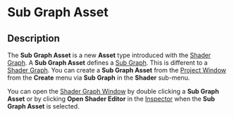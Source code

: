 # Sub Graph Asset

## Description

The **Sub Graph Asset** is a new **Asset** type introduced with the [Shader Graph](Shader-Graph.md). A **Sub Graph Asset** defines a [Sub Graph](Sub-graph.md). This is different to a [Shader Graph](Shader-Graph.md). You can create a **Sub Graph Asset** from the [Project Window](https://docs.unity3d.com/Manual/ProjectView.html.md) from the **Create** menu via **Sub Graph** in the **Shader** sub-menu.

You can open the [Shader Graph Window](Shader-Graph-Window.md) by double clicking a **Sub Graph Asset** or by clicking **Open Shader Editor** in the [Inspector](https://docs.unity3d.com/Manual/UsingTheInspector.html) when the **Sub Graph Asset** is selected.
